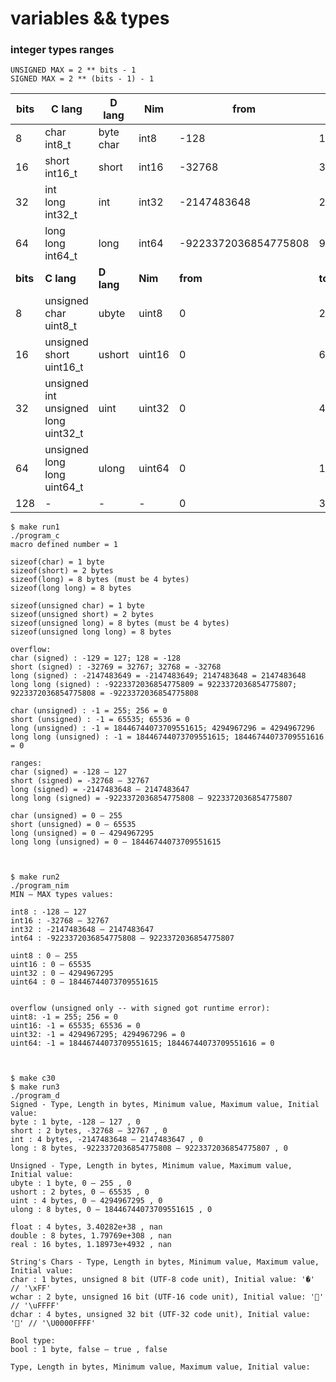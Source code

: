 # variables && types


### integer types ranges
```
UNSIGNED MAX = 2 ** bits - 1  
SIGNED MAX = 2 ** (bits - 1) - 1  
```
| bits | C lang | D lang | Nim | from | to |
| --- | --- | --- | --- | --- | --- |
| 8 | char <br> int8_t | byte <br> char | int8 | -128 | 127 |
| 16 | short <br> int16_t | short | int16 | -32768 | 32767 |
| 32 | int <br> long <br> int32_t | int | int32 | -2147483648 | 2147483647 |
| 64 | long long <br> int64_t | long | int64 | -9223372036854775808 | 9223372036854775807 |
| <b>bits</b> | <b>C lang</b> | <b>D lang</b> | <b>Nim</b> | <b>from</b> | <b>to</b> |
| 8 | unsigned char <br> uint8_t | ubyte | uint8 | 0 | 255 |
| 16 | unsigned short <br> uint16_t | ushort | uint16 | 0 | 65535 |
| 32 | unsigned int <br> unsigned long <br> uint32_t | uint | uint32 | 0 | 4294967295 |
| 64 | unsigned long long <br> uint64_t | ulong | uint64 | 0 | 18446744073709551615 |
| 128 | - | - | - | 0 | 340282366920938463463374607431768211455 |

```
$ make run1
./program_c
macro defined number = 1

sizeof(char) = 1 byte
sizeof(short) = 2 bytes
sizeof(long) = 8 bytes (must be 4 bytes)
sizeof(long long) = 8 bytes

sizeof(unsigned char) = 1 byte
sizeof(unsigned short) = 2 bytes
sizeof(unsigned long) = 8 bytes (must be 4 bytes)
sizeof(unsigned long long) = 8 bytes

overflow:
char (signed) : -129 = 127; 128 = -128
short (signed) : -32769 = 32767; 32768 = -32768
long (signed) : -2147483649 = -2147483649; 2147483648 = 2147483648
long long (signed) : -9223372036854775809 = 9223372036854775807; 9223372036854775808 = -9223372036854775808

char (unsigned) : -1 = 255; 256 = 0
short (unsigned) : -1 = 65535; 65536 = 0
long (unsigned) : -1 = 18446744073709551615; 4294967296 = 4294967296
long long (unsigned) : -1 = 18446744073709551615; 18446744073709551616 = 0

ranges:
char (signed) = -128 — 127
short (signed) = -32768 — 32767
long (signed) = -2147483648 — 2147483647
long long (signed) = -9223372036854775808 — 9223372036854775807

char (unsigned) = 0 — 255
short (unsigned) = 0 — 65535
long (unsigned) = 0 — 4294967295
long long (unsigned) = 0 — 18446744073709551615



$ make run2
./program_nim
MIN — MAX types values:

int8 : -128 — 127
int16 : -32768 — 32767
int32 : -2147483648 — 2147483647
int64 : -9223372036854775808 — 9223372036854775807

uint8 : 0 — 255
uint16 : 0 — 65535
uint32 : 0 — 4294967295
uint64 : 0 — 18446744073709551615


overflow (unsigned only -- with signed got runtime error):
uint8: -1 = 255; 256 = 0
uint16: -1 = 65535; 65536 = 0
uint32: -1 = 4294967295; 4294967296 = 0
uint64: -1 = 18446744073709551615; 18446744073709551616 = 0



$ make c30
$ make run3
./program_d
Signed - Type, Length in bytes, Minimum value, Maximum value, Initial value:
byte : 1 byte, -128 — 127 , 0
short : 2 bytes, -32768 — 32767 , 0
int : 4 bytes, -2147483648 — 2147483647 , 0
long : 8 bytes, -9223372036854775808 — 9223372036854775807 , 0

Unsigned - Type, Length in bytes, Minimum value, Maximum value, Initial value:
ubyte : 1 byte, 0 — 255 , 0
ushort : 2 bytes, 0 — 65535 , 0
uint : 4 bytes, 0 — 4294967295 , 0
ulong : 8 bytes, 0 — 18446744073709551615 , 0

float : 4 bytes, 3.40282e+38 , nan
double : 8 bytes, 1.79769e+308 , nan
real : 16 bytes, 1.18973e+4932 , nan

String's Chars - Type, Length in bytes, Minimum value, Maximum value, Initial value:
char : 1 bytes, unsigned 8 bit (UTF-8 code unit), Initial value: '�' // '\xFF'
wchar : 2 byte, unsigned 16 bit (UTF-16 code unit), Initial value: '￿' // '\uFFFF'
dchar : 4 bytes, unsigned 32 bit (UTF-32 code unit), Initial value: '￿' // '\U0000FFFF'

Bool type:
bool : 1 byte, false — true , false

Type, Length in bytes, Minimum value, Maximum value, Initial value:
```
